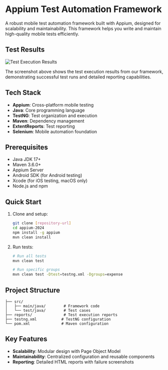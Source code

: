 # Appium Test Automation Framework

A robust mobile test automation framework built with Appium, designed for scalability and maintainability. This framework helps you write and maintain high-quality mobile tests efficiently.

## Test Results

![Test Execution Results](https://github.com/user-attachments/assets/ef8bec1a-4c76-4b08-a126-00472053907e)

The screenshot above shows the test execution results from our framework, demonstrating successful test runs and detailed reporting capabilities.

## Tech Stack

- **Appium**: Cross-platform mobile testing
- **Java**: Core programming language
- **TestNG**: Test organization and execution
- **Maven**: Dependency management
- **ExtentReports**: Test reporting
- **Selenium**: Mobile automation foundation

## Prerequisites

- Java JDK 17+
- Maven 3.6.0+
- Appium Server
- Android SDK (for Android testing)
- Xcode (for iOS testing, macOS only)
- Node.js and npm

## Quick Start

1. Clone and setup:
   ```bash
   git clone [repository-url]
   cd appium-2024
   npm install -g appium
   mvn clean install
   ```

2. Run tests:
   ```bash
   # Run all tests
   mvn clean test

   # Run specific groups
   mvn clean test -Dtest=testng.xml -Dgroups=expense
   ```

## Project Structure

```
├── src/
│   ├── main/java/        # Framework code
│   └── test/java/        # Test cases
├── reports/              # Test execution reports
├── testng.xml           # TestNG configuration
└── pom.xml              # Maven configuration
```

## Key Features

- **Scalability**: Modular design with Page Object Model
- **Maintainability**: Centralized configuration and reusable components
- **Reporting**: Detailed HTML reports with failure screenshots